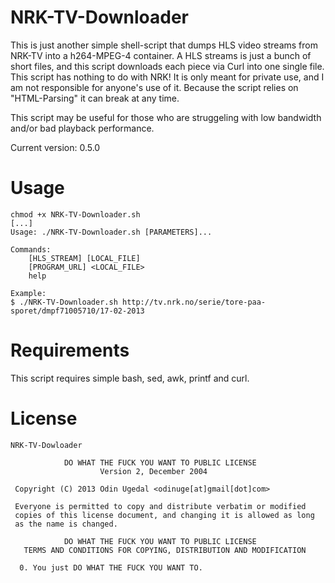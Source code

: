 NRK-TV-Downloader
======================
This is just another simple shell-script that dumps HLS video streams from NRK-TV into a h264-MPEG-4 container.
A HLS streams is just a bunch of short files, and this script downloads each piece via Curl into one single file. 
This script has nothing to do with NRK!
It is only meant for private use, and I am not responsible for anyone's use of it. 
Because the script relies on "HTML-Parsing" it can break at any time.


This script may be useful for those who are struggeling with low bandwidth and/or bad playback performance.

Current version: 0.5.0

Usage
======================
    chmod +x NRK-TV-Downloader.sh
    [...]
    Usage: ./NRK-TV-Downloader.sh [PARAMETERS]...

    Commands:
        [HLS_STREAM] [LOCAL_FILE]
        [PROGRAM_URL] <LOCAL_FILE>
        help 

    Example: 
    $ ./NRK-TV-Downloader.sh http://tv.nrk.no/serie/tore-paa-sporet/dmpf71005710/17-02-2013
	

Requirements
======================
This script requires simple bash, sed, awk, printf and curl.

License
======================
    NRK-TV-Dowloader

                DO WHAT THE FUCK YOU WANT TO PUBLIC LICENSE
                        Version 2, December 2004
    
     Copyright (C) 2013 Odin Ugedal <odinuge[at]gmail[dot]com>

     Everyone is permitted to copy and distribute verbatim or modified
     copies of this license document, and changing it is allowed as long
     as the name is changed.

                DO WHAT THE FUCK YOU WANT TO PUBLIC LICENSE
       TERMS AND CONDITIONS FOR COPYING, DISTRIBUTION AND MODIFICATION

      0. You just DO WHAT THE FUCK YOU WANT TO.

		
